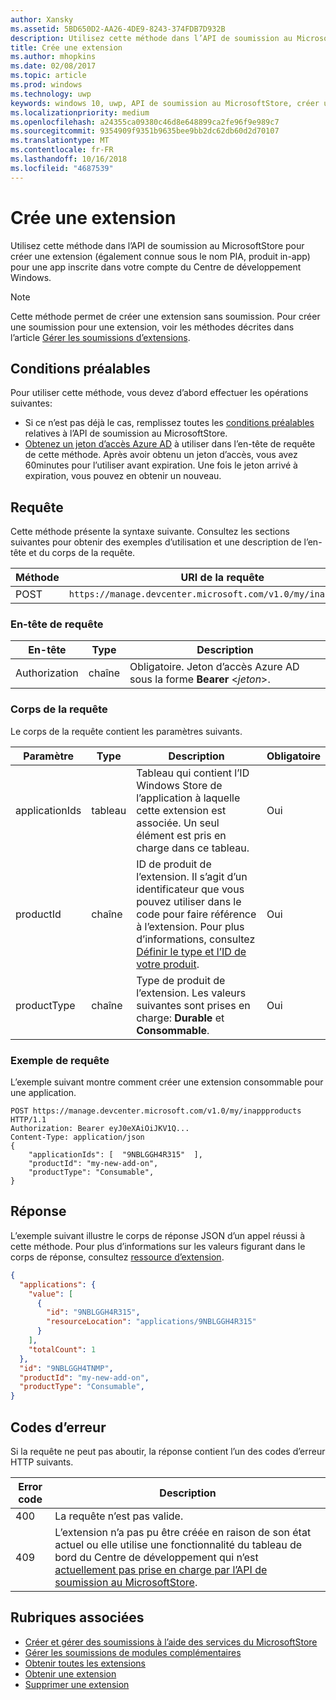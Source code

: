 ```yaml
---
author: Xansky
ms.assetid: 5BD650D2-AA26-4DE9-8243-374FDB7D932B
description: Utilisez cette méthode dans l’API de soumission au MicrosoftStore pour créer une extension pour une app inscrite dans votre compte du Centre de développement Windows.
title: Crée une extension
ms.author: mhopkins
ms.date: 02/08/2017
ms.topic: article
ms.prod: windows
ms.technology: uwp
keywords: windows 10, uwp, API de soumission au MicrosoftStore, créer une extension, produit in-app, PIA
ms.localizationpriority: medium
ms.openlocfilehash: a24355ca09380c46d8e648899ca2fe96f9e989c7
ms.sourcegitcommit: 9354909f9351b9635bee9bb2dc62db60d2d70107
ms.translationtype: MT
ms.contentlocale: fr-FR
ms.lasthandoff: 10/16/2018
ms.locfileid: "4687539"
---
```

# <a name="create-an-add-on"></a>Crée une extension

Utilisez cette méthode dans l’API de soumission au MicrosoftStore pour créer une extension (également connue sous le nom PIA, produit in-app) pour une app inscrite dans votre compte du Centre de développement Windows.

> [!NOTE]
> Cette méthode permet de créer une extension sans soumission. Pour créer une soumission pour une extension, voir les méthodes décrites dans l’article [Gérer les soumissions d’extensions](manage-add-on-submissions.md).

## <a name="prerequisites"></a>Conditions préalables

Pour utiliser cette méthode, vous devez d’abord effectuer les opérations suivantes:

* Si ce n’est pas déjà le cas, remplissez toutes les [conditions préalables](create-and-manage-submissions-using-windows-store-services.md#prerequisites) relatives à l’API de soumission au MicrosoftStore.
* [Obtenez un jeton d’accès Azure AD](create-and-manage-submissions-using-windows-store-services.md#obtain-an-azure-ad-access-token) à utiliser dans l’en-tête de requête de cette méthode. Après avoir obtenu un jeton d’accès, vous avez 60minutes pour l’utiliser avant expiration. Une fois le jeton arrivé à expiration, vous pouvez en obtenir un nouveau.

## <a name="request"></a>Requête

Cette méthode présente la syntaxe suivante. Consultez les sections suivantes pour obtenir des exemples d’utilisation et une description de l’en-tête et du corps de la requête.

| Méthode | URI de la requête                                                      |
|--------|------------------------------------------------------------------|
| POST    | ```https://manage.devcenter.microsoft.com/v1.0/my/inappproducts``` |


### <a name="request-header"></a>En-tête de requête

| En-tête        | Type   | Description                                                                 |
|---------------|--------|-----------------------------------------------------------------------------|
| Authorization | chaîne | Obligatoire. Jeton d’accès Azure AD sous la forme **Bearer** &lt;*jeton*&gt;. |


### <a name="request-body"></a>Corps de la requête

Le corps de la requête contient les paramètres suivants.

|  Paramètre  |  Type  |  Description  |  Obligatoire  |
|------|------|------|------|
|  applicationIds  |  tableau  |  Tableau qui contient l’ID Windows Store de l’application à laquelle cette extension est associée. Un seul élément est pris en charge dans ce tableau.   |  Oui  |
|  productId  |  chaîne  |  ID de produit de l’extension. Il s’agit d’un identificateur que vous pouvez utiliser dans le code pour faire référence à l’extension. Pour plus d’informations, consultez [Définir le type et l’ID de votre produit](https://msdn.microsoft.com/windows/uwp/publish/set-your-iap-product-id).  |  Oui  |
|  productType  |  chaîne  |  Type de produit de l’extension. Les valeurs suivantes sont prises en charge: **Durable** et **Consommable**.  |  Oui  |


### <a name="request-example"></a>Exemple de requête

L’exemple suivant montre comment créer une extension consommable pour une application.

```syntax
POST https://manage.devcenter.microsoft.com/v1.0/my/inappproducts HTTP/1.1
Authorization: Bearer eyJ0eXAiOiJKV1Q...
Content-Type: application/json
{
    "applicationIds": [  "9NBLGGH4R315"  ],
    "productId": "my-new-add-on",
    "productType": "Consumable",
}
```

## <a name="response"></a>Réponse

L’exemple suivant illustre le corps de réponse JSON d’un appel réussi à cette méthode. Pour plus d’informations sur les valeurs figurant dans le corps de réponse, consultez [ressource d’extension](manage-add-ons.md#add-on-object).

```json
{
  "applications": {
    "value": [
      {
        "id": "9NBLGGH4R315",
        "resourceLocation": "applications/9NBLGGH4R315"
      }
    ],
    "totalCount": 1
  },
  "id": "9NBLGGH4TNMP",
  "productId": "my-new-add-on",
  "productType": "Consumable",
}
```

## <a name="error-codes"></a>Codes d’erreur

Si la requête ne peut pas aboutir, la réponse contient l’un des codes d’erreur HTTP suivants.

| Error code |  Description                                                                                                                                                                           |
|--------|------------------|
| 400  | La requête n’est pas valide. |
| 409  | L’extension n’a pas pu être créée en raison de son état actuel ou elle utilise une fonctionnalité du tableau de bord du Centre de développement qui n’est [actuellement pas prise en charge par l’API de soumission au MicrosoftStore](create-and-manage-submissions-using-windows-store-services.md#not_supported). |   


## <a name="related-topics"></a>Rubriques associées

* [Créer et gérer des soumissions à l’aide des services du MicrosoftStore](create-and-manage-submissions-using-windows-store-services.md)
* [Gérer les soumissions de modules complémentaires](manage-add-on-submissions.md)
* [Obtenir toutes les extensions](get-all-add-ons.md)
* [Obtenir une extension](get-an-add-on.md)
* [Supprimer une extension](delete-an-add-on.md)
